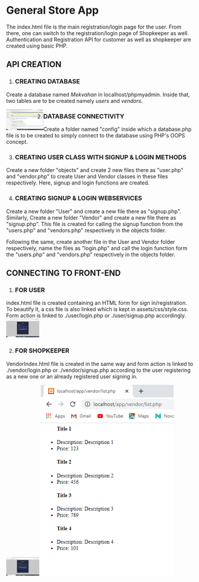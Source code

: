 # General Store App
The index.html file is the main registration/login page for the user. From there, one can switch to the registration/login page of Shopkeeper as well. 
Authentication and Registration API for customer as well as shopkeeper are created using basic PHP.

##  API CREATION

1. ### CREATING DATABASE
 Create a database named *Mekvahan* in localhost/phpmyadmin.
Inside that, two tables are to be created namely *users* and *vendors*.

<img src="images/databases.png" style="width:100px; float:left;"></img>

2. ### DATABASE CONNECTIVITY
Create a folder named "config" inside which a database.php file is to be created to simply connect to the database using PHP's OOPS concept.

3. ### CREATING USER CLASS WITH SIGNUP & LOGIN METHODS
 Create a new folder "objects" and create 2 new files there as "user.php" and "vendor.php" to create User and Vendor classes in these files respectively. Here, signup and login functions are created.
 
 4. ### CREATING SIGNUP & LOGIN WEBSERVICES

 Create a new folder "User" and create a new file there as "signup.php". Similarly, Create a new folder "Vendor" and create a new file there as "signup.php". This file is created for calling the signup function from the "users.php" and "vendors.php" respectively in the objects folder.

 Following the same, create another file in the User and Vendor folder respectively, name the files as "login.php" and call the login function form the "users.php" and "vendors.php" respectively in the objects folder.


## CONNECTING TO FRONT-END

1. ### FOR USER
 index.html file is created containing an HTML form for sign in/registration. To beautify it, a css file is also linked which is kept in assets/css/style.css. Form action is linked to ./user/login.php or ./user/signup.php accordingly.
 <img src="images/user.png" style="height:50px;"></img>

2. ### FOR SHOPKEEPER
 VendorIndex.html file is created in the same way and form action is linked to ./vendor/login.php or ./vendor/signup.php according to the user registering as a new one or an already registered user signing in. 

 <img src="images/shopkeeper.png" style="height:50px;"></img>
 <img src="images/list.png"></img>

